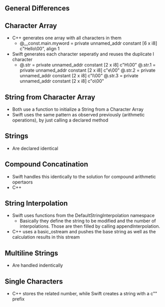 ## General Differences


## Character Array
* C++ generates one array with all characters in them 
  * @__const.main.myword = private unnamed_addr constant [6 x i8] c"Hello\00", align 1
* Swift generates each character seperatly and reuses the duplicate l character 
  * @.str = private unnamed_addr constant [2 x i8] c"H\00" @.str.1 = private unnamed_addr constant [2 x i8] c"e\00" @.str.2 = private unnamed_addr constant [2 x i8] c"l\00" @.str.3 = private unnamed_addr constant [2 x i8] c"o\00"

## String from Character Array
* Both use a function to initialize a String from a Character Array
* Swift uses the same pattern as observed previously (arithmetic operations), by just calling a declared method

## Strings
* Are declared identical

## Compound Concatination
* Swift handles this identically to the solution for compound arithmetic opertaors
* C++ 


## String Interpolation
* Swift uses functions from the DefaultStringInterpolation namespace
  * Basically they define the string to be modified and the number of interpolations. Those are then filled by calling appendInterpolation.
* C++ uses a basic_ostream and pushes the base string as well as the calculation results in this stream

## Multiline Strings
* Are handled indentically

## Single Characters
* C++ stores the related number, while Swift creates a string with a c"" prefix